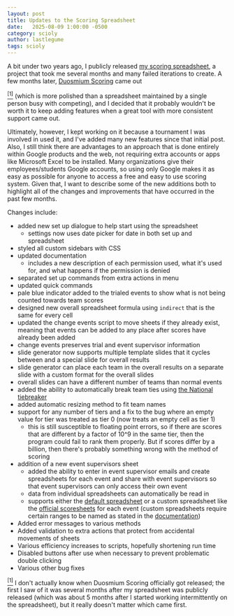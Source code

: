 ```yaml
---
layout: post
title: Updates to the Scoring Spreadsheet
date:   2025-08-09 1:00:00 -0500
category: scioly
author: lastlegume
tags: scioly
---
```


A bit under two years ago, I publicly released [my scoring spreadsheet](https://drive.google.com/drive/folders/1DF87DjKOUex4asVBe3NNlvypM_p7HEZ0?usp=drive_link), a project that took me several months and many failed iterations to create. A few months later, [Duosmium Scoring](https://scoring.duosmium.org/) came out<p><a href="#footnote1"><sup id="sup1">[1]</sup></a> (which is more polished than a spreadsheet maintained by a single person busy with competing), and I decided that it probably wouldn't be worth it to keep adding features when a great tool with more consistent support came out. 

Ultimately, however, I kept working on it because a tournament I was involved in used it, and I've added many new features since that initial post. Also, I still think there are advantages to an approach that is done entirely within Google products and the web, not requiring extra accounts or apps like Microsoft Excel to be installed. Many organizations give their employees/students Google accounts, so using only Google makes it as easy as possible for anyone to access a free and easy to use scoring system. Given that, I want to describe some of the new additions both to highlight all of the changes and improvements that have occurred in the past few months.


Changes include:
 - added new set up dialogue to help start using the spreadsheet
    - settings now uses date picker for date in both set up and spreadsheet
 - styled all custom sidebars with CSS
 - updated documentation
    - includes a new description of each permission used, what it's used for, and what happens if the permission is denied
 - separated set up commands from extra actions in menu
 - updated quick commands
 - pale blue indicator added to the trialed events to show what is not being counted towards team scores
 - designed new overall spreadsheet formula using ```indirect``` that is the same for every cell
 - updated the change events script to move sheets if they already exist, meaning that events can be added to any place after scores have already been added
 - change events preserves trial and event supervisor information
 - slide generator now supports multiple template slides that it cycles between and a special slide for overall results
 - slide generator can place each team in the overall results on a separate slide with a custom format for the overall slides
 - overall slides can have a different number of teams than normal events
- added the ability to automatically break team ties using [the National tiebreaker](https://www.soinc.org/scoring-guidelines)
- added automatic resizing method to fit team names
 - support for any number of tiers and a fix to the bug where an empty value for tier was treated as tier 0 (now treats an empty cell as tier 1)
     - this is still susceptible to floating point errors, so if there are scores that are different by a factor of 10^9 in the same tier, then the program could fail to rank them properly. But if scores differ by a billion, then there's probably something wrong with the method of scoring
 - addition of a new event supervisors sheet
     - added the ability to enter in event supervisor emails and create spreadsheets for each event and share with event supervisors so that event supervisors can only access their own event
     - data from individual spreadsheets can automatically be read in
     - supports either the [default spreadsheet](https://docs.google.com/spreadsheets/d/1nZjNN_LYoxAWJE3ar4nA1AzDzaikxdwAY8A52hSHvFw/edit?usp=sharing) or a custom spreadsheet like the [official scoresheets](https://www.soinc.org/scoresheets) for each event (custom spreadsheets require certain ranges to be named as stated in the [documentation](https://docs.google.com/document/d/1CCglZCkHo_RaGaMjVx0MpuHMKf2cjOdX48RMITGZ7OU/edit?usp=sharing))
 - Added error messages to various methods
 - Added validation to extra actions that protect from accidental movements of sheets 
 - Various efficiency increases to scripts, hopefully shortening run time
 - Disabled buttons after use when necessary to prevent problematic double clicking
 - Various other bug fixes




<p><a href="#sup1"><sup id="footnote1">[1]</sup></a> I don't actually know when Duosmium Scoring officially got released; the first I saw of it was several months after my spreadsheet was publicly released (which was about 5 months after I started working intermittently on the spreadsheet), but it really doesn't matter which came first.